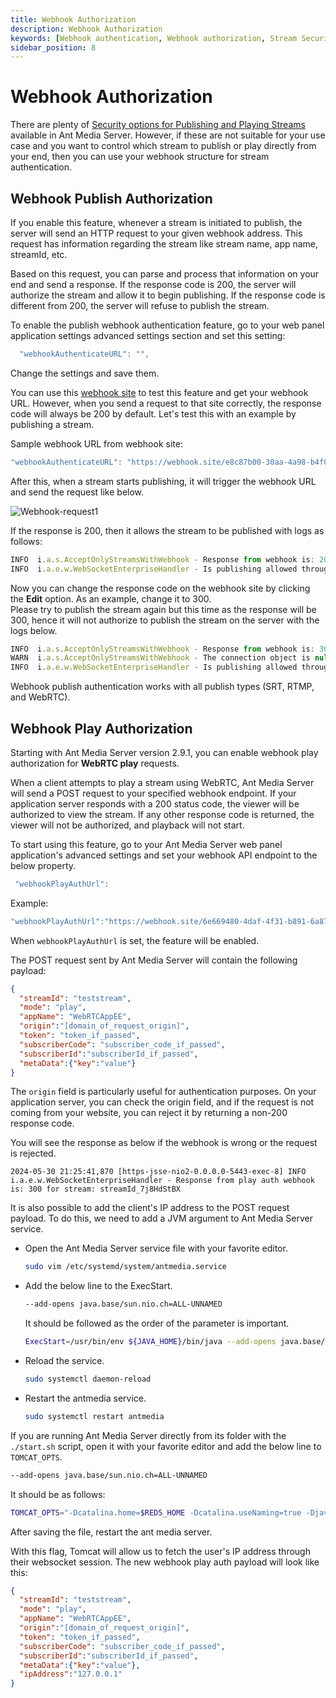 ```yaml
---
title: Webhook Authorization 
description: Webhook Authorization
keywords: [Webhook authentication, Webhook authorization, Stream Security, Ant Media Server Documentation, Ant Media Server Tutorials, authentication, stream authentication, play authentication, play security, publish security, publish authentication]
sidebar_position: 8
---
```


# Webhook Authorization

There are plenty of [Security options for Publishing and Playing Streams](https://antmedia.io/docs/category/stream-security/) available in Ant Media Server. However, if these are not suitable for your use case and you want to control which stream to publish or play directly from your end, then you can use your webhook structure for stream authentication.

## Webhook Publish Authorization

If you enable this feature, whenever a stream is initiated to publish, the server will send an HTTP request to your given webhook address. This request has information regarding the stream like stream name, app name, streamId, etc.

Based on this request, you can parse and process that information on your end and send a response. If the response code is 200, the server will authorize the stream and allow it to begin publishing. If the response code is different from 200, the server will refuse to publish the stream.

To enable the publish webhook authentication feature, go to your web panel application settings advanced settings section and set this setting:

```js
  "webhookAuthenticateURL": "",
```

Change the settings and save them.

You can use this [webhook site](https://webhook.site/) to test this feature and get your webhook URL. However, when you send a request to that site correctly, the response code will always be 200 by default. Let's test this with an example by publishing a stream.

Sample webhook URL from webhook site:

```js
"webhookAuthenticateURL": "https://webhook.site/e8c87b00-30aa-4a98-b4f0-6ff1eeddb6e5",
```

After this, when a stream starts publishing, it will trigger the webhook URL and send the request like below.

![Webhook-request1](@site/static/img/Webhook-request1.png)

If the response is 200, then it allows the stream to be published with logs as follows:
```js
INFO  i.a.s.AcceptOnlyStreamsWithWebhook - Response from webhook is: 200 for stream:stream1
INFO  i.a.e.w.WebSocketEnterpriseHandler - Is publishing allowed through Webhook Authentication: true
```

Now you can change the response code on the webhook site by clicking the **Edit** option. As an example, change it to 300.  
Please try to publish the stream again but this time as the response will be 300, hence it will not authorize to publish the stream on the server with the logs below.

```js
INFO  i.a.s.AcceptOnlyStreamsWithWebhook - Response from webhook is: 300 for stream:stream1
WARN  i.a.s.AcceptOnlyStreamsWithWebhook - The connection object is null for stream1
INFO  i.a.e.w.WebSocketEnterpriseHandler - Is publishing allowed through Webhook Authentication: false
```    

Webhook publish authentication works with all publish types (SRT, RTMP, and WebRTC).

## Webhook Play Authorization

Starting with Ant Media Server version 2.9.1, you can enable webhook play authorization for **WebRTC play** requests. 

When a client attempts to play a stream using WebRTC, Ant Media Server will send a POST request to your specified webhook endpoint. If your application server responds with a 200 status code, the viewer will be authorized to view the stream. If any other response code is returned, the viewer will not be authorized, and playback will not start.

To start using this feature, go to your Ant Media Server web panel application's advanced settings and set your webhook API endpoint to the below property.

```js
 "webhookPlayAuthUrl":
```

Example:

```js
"webhookPlayAuthUrl":"https://webhook.site/6e669480-4daf-4f31-b891-6a873c076b92"
```

When ```webhookPlayAuthUrl``` is set, the feature will be enabled.

The POST request sent by Ant Media Server will contain the following payload:

```json
{
  "streamId": "teststream",
  "mode": "play",
  "appName": "WebRTCAppEE",
  "origin":"[domain_of_request_origin]",
  "token": "token_if_passed",
  "subscriberCode": "subscriber_code_if_passed",
  "subscriberId":"subscriberId_if_passed",
  "metaData":{"key":"value"}
}
```

The ```origin``` field is particularly useful for authentication purposes. On your application server, you can check the origin field, and if the request is not coming from your website, you can reject it by returning a non-200 response code.

You will see the response as below if the webhook is wrong or the request is rejected.

```
2024-05-30 21:25:41,870 [https-jsse-nio2-0.0.0.0-5443-exec-8] INFO  i.a.e.w.WebSocketEnterpriseHandler - Response from play auth webhook is: 300 for stream: streamId_7j8HdStBX
```

It is also possible to add the client's IP address to the POST request payload.  To do this, we need to add a JVM argument to Ant Media Server service.

 - Open the Ant Media Server service file with your favorite editor.

      ```bash
   sudo vim /etc/systemd/system/antmedia.service
   ```

 - Add the below line to the ExecStart.

   ```bash
   --add-opens java.base/sun.nio.ch=ALL-UNNAMED
    ```

    It should be followed as the order of the parameter is important.
    
    ```bash
    ExecStart=/usr/bin/env ${JAVA_HOME}/bin/java --add-opens java.base/sun.nio.ch=ALL-UNNAMED -Dlogback.ContextSelector=org.red5.logging.LoggingContextSelector -cp ${ANTMEDIA_HOME}/ant-media-server-service.jar:${ANTMEDIA_HOME}/conf -Djava.security.debug=failure -Djava.awt.headless=true -Djava.security.egd=file:/dev/./urandom -Dcatalina.home=${ANTMEDIA_HOME} -Dcatalina.useNaming=true -Dorg.terracotta.quartz.skipUpdateCheck=true -XX:+UseG1GC -XX:MaxGCPauseMillis=200 -XX:ParallelGCThreads=10 -XX:ConcGCThreads=5 -XX:+HeapDumpOnOutOfMemoryError -Djava.library.path=/usr/local/antmedia/lib/native -Xverify:none -XX:+TieredCompilation -XX:+UseBiasedLocking -XX:InitialCodeCacheSize=8m -XX:ReservedCodeCacheSize=32m -Djava.net.preferIPv4Stack=true $JVM_MEMORY_OPTIONS -Djdk.lang.Process.launchMechanism=vfork -Djava.system.class.loader=org.red5.server.classloading.ServerClassLoader -Xshare:off org.red5.server.Bootstrap 9999
    ```
    

 - Reload the service.

   ```bash
   sudo systemctl daemon-reload
   ```

 - Restart the antmedia service.

   ```bash
   sudo systemctl restart antmedia
   ```
   

If you are running Ant Media Server directly from its folder with the ```./start.sh``` script, open it with your favorite editor and add the below line to ```TOMCAT_OPTS```.

```bash
--add-opens java.base/sun.nio.ch=ALL-UNNAMED
```

It should be as follows:

```bash
TOMCAT_OPTS="-Dcatalina.home=$RED5_HOME -Dcatalina.useNaming=true -Djava.net.preferIPv4Stack=true --add-opens java.base/sun.nio.ch=ALL-UNNAMED"
```

After saving the file, restart the ant media server.

With this flag, Tomcat will allow us to fetch the user's IP address through their websocket session. The new webhook play auth payload will look like this:

```json
{
  "streamId": "teststream",
  "mode": "play",
  "appName": "WebRTCAppEE",
  "origin":"[domain_of_request_origin]",
  "token": "token_if_passed",
  "subscriberCode": "subscriber_code_if_passed",
  "subscriberId":"subscriberId_if_passed",
  "metaData":{"key":"value"},
  "ipAddress":"127.0.0.1"
}
```
